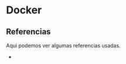 # Docker



## Referencias
Aqui podemos ver algumas referencias usadas.
- [Referencias]: <referencias.md>



[Entendendo o conceito]: <6-Entendo-o-conceito>


